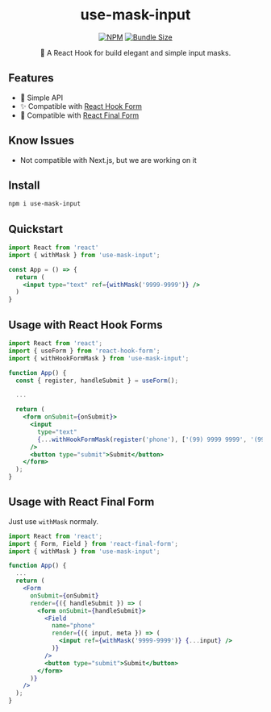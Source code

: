 <center>

<h1>use-mask-input</h1>

[![NPM](https://img.shields.io/npm/v/use-mask-input.svg)](https://www.npmjs.com/package/use-mask-input) [![Bundle Size](https://badgen.net/bundlephobia/minzip/use-mask-input)](https://bundlephobia.com/result?p=use-mask-input)

🥸 A React Hook for build elegant and simple input masks.
</center>

## Features
- 🎯  Simple API
- ✨  Compatible with [React Hook Form](https://github.com/react-hook-form/react-hook-form)
- 🏁  Compatible with [React Final Form](https://github.com/final-form/react-final-form)

## Know Issues

- Not compatible with Next.js, but we are working on it

## Install

```sh
npm i use-mask-input
```

## Quickstart

```jsx
import React from 'react'
import { withMask } from 'use-mask-input';

const App = () => {
  return (
    <input type="text" ref={withMask('9999-9999')} />
  )
}
```

## Usage with React Hook Forms

```jsx
import React from 'react';
import { useForm } from 'react-hook-form';
import { withHookFormMask } from 'use-mask-input';

function App() {
  const { register, handleSubmit } = useForm();

  ...

  return (
    <form onSubmit={onSubmit}>
      <input
        type="text"
        {...withHookFormMask(register('phone'), ['(99) 9999 9999', '(99) 9 9999 9999'])}
      />
      <button type="submit">Submit</button>
    </form>
  );
}
```

## Usage with React Final Form

Just use `withMask` normaly.

```jsx
import React from 'react';
import { Form, Field } from 'react-final-form';
import { withMask } from 'use-mask-input';

function App() {
  ...
  return (
    <Form
      onSubmit={onSubmit}
      render={({ handleSubmit }) => (
        <form onSubmit={handleSubmit}>
          <Field
            name="phone"
            render={({ input, meta }) => (
              <input ref={withMask('9999-9999')} {...input} />
            )}
          />
          <button type="submit">Submit</button>
        </form>
      )}
    />
  );
}
```

